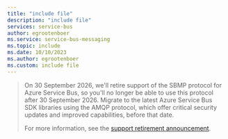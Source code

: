 ```yaml
---
title: "include file"
description: "include file"
services: service-bus
author: egrootenboer
ms.service: service-bus-messaging
ms.topic: include
ms.date: 10/10/2023
ms.author: egrootenboer
ms.custom: include file
---
```


> On 30 September 2026, we'll retire support of the SBMP protocol for Azure Service Bus, so you'll no longer be able to use this protocol after 30 September 2026. Migrate to the latest Azure Service Bus SDK libraries using the AMQP protocol, which offer critical security updates and improved capabilities, before that date.
>
>For more information, see the [support retirement announcement](https://azure.microsoft.com/updates/retirement-notice-update-your-azure-service-bus-sdk-libraries-by-30-september-2026/).
